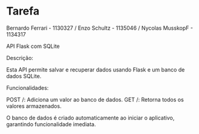 # Tarefa
Bernardo Ferrari - 1130327 / Enzo Schultz - 1135046 / Nycolas MusskopF - 1134317

API Flask com SQLite

Descrição:

Esta API permite salvar e recuperar dados usando Flask e um banco de dados SQLite.

Funcionalidades:

POST /: Adiciona um valor ao banco de dados.
GET /: Retorna todos os valores armazenados.

O banco de dados é criado automaticamente ao iniciar o aplicativo, garantindo funcionalidade imediata.
